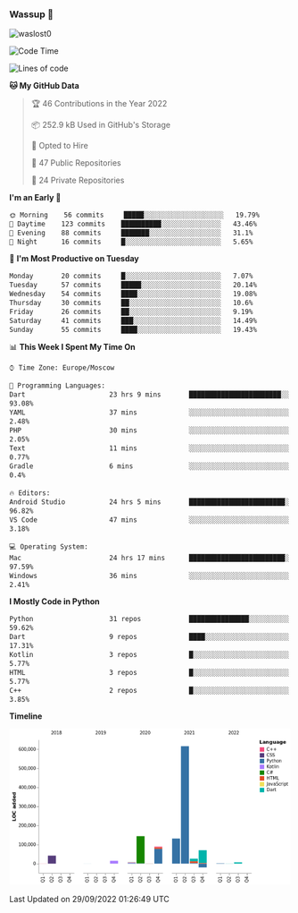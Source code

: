 ### Wassup 👋

<p align="left"> <img src="https://komarev.com/ghpvc/?username=waslost0" alt="waslost0" /></p>

<!--START_SECTION:waka-->
![Code Time](http://img.shields.io/badge/Code%20Time-1%2C611%20hrs%2059%20mins-blue)

![Lines of code](https://img.shields.io/badge/From%20Hello%20World%20I%27ve%20Written-1%20Million%20lines%20of%20code-blue)

**🐱 My GitHub Data** 

> 🏆 46 Contributions in the Year 2022
 > 
> 📦 252.9 kB Used in GitHub's Storage 
 > 
> 💼 Opted to Hire
 > 
> 📜 47 Public Repositories 
 > 
> 🔑 24 Private Repositories  
 > 
**I'm an Early 🐤** 

```text
🌞 Morning    56 commits     █████░░░░░░░░░░░░░░░░░░░░   19.79% 
🌆 Daytime    123 commits    ██████████░░░░░░░░░░░░░░░   43.46% 
🌃 Evening    88 commits     ███████░░░░░░░░░░░░░░░░░░   31.1% 
🌙 Night      16 commits     █░░░░░░░░░░░░░░░░░░░░░░░░   5.65%

```
📅 **I'm Most Productive on Tuesday** 

```text
Monday       20 commits     █░░░░░░░░░░░░░░░░░░░░░░░░   7.07% 
Tuesday      57 commits     █████░░░░░░░░░░░░░░░░░░░░   20.14% 
Wednesday    54 commits     ████░░░░░░░░░░░░░░░░░░░░░   19.08% 
Thursday     30 commits     ██░░░░░░░░░░░░░░░░░░░░░░░   10.6% 
Friday       26 commits     ██░░░░░░░░░░░░░░░░░░░░░░░   9.19% 
Saturday     41 commits     ███░░░░░░░░░░░░░░░░░░░░░░   14.49% 
Sunday       55 commits     ████░░░░░░░░░░░░░░░░░░░░░   19.43%

```


📊 **This Week I Spent My Time On** 

```text
⌚︎ Time Zone: Europe/Moscow

💬 Programming Languages: 
Dart                     23 hrs 9 mins       ███████████████████████░░   93.08% 
YAML                     37 mins             ░░░░░░░░░░░░░░░░░░░░░░░░░   2.48% 
PHP                      30 mins             ░░░░░░░░░░░░░░░░░░░░░░░░░   2.05% 
Text                     11 mins             ░░░░░░░░░░░░░░░░░░░░░░░░░   0.77% 
Gradle                   6 mins              ░░░░░░░░░░░░░░░░░░░░░░░░░   0.4%

🔥 Editors: 
Android Studio           24 hrs 5 mins       ████████████████████████░   96.82% 
VS Code                  47 mins             ░░░░░░░░░░░░░░░░░░░░░░░░░   3.18%

💻 Operating System: 
Mac                      24 hrs 17 mins      ████████████████████████░   97.59% 
Windows                  36 mins             ░░░░░░░░░░░░░░░░░░░░░░░░░   2.41%

```

**I Mostly Code in Python** 

```text
Python                   31 repos            ███████████████░░░░░░░░░░   59.62% 
Dart                     9 repos             ████░░░░░░░░░░░░░░░░░░░░░   17.31% 
Kotlin                   3 repos             █░░░░░░░░░░░░░░░░░░░░░░░░   5.77% 
HTML                     3 repos             █░░░░░░░░░░░░░░░░░░░░░░░░   5.77% 
C++                      2 repos             █░░░░░░░░░░░░░░░░░░░░░░░░   3.85%

```


**Timeline**

![Chart not found](https://raw.githubusercontent.com/waslost0/waslost0/master/charts/bar_graph.png) 


 Last Updated on 29/09/2022 01:26:49 UTC
<!--END_SECTION:waka-->

